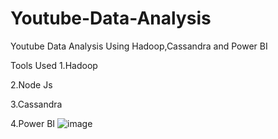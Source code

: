 # Youtube-Data-Analysis
Youtube Data Analysis Using Hadoop,Cassandra and Power BI


Tools Used
1.Hadoop

2.Node Js

3.Cassandra

4.Power BI
![image](https://user-images.githubusercontent.com/52666251/229159451-7254a5f8-2863-434f-8de1-3194f8e91c0c.png)
